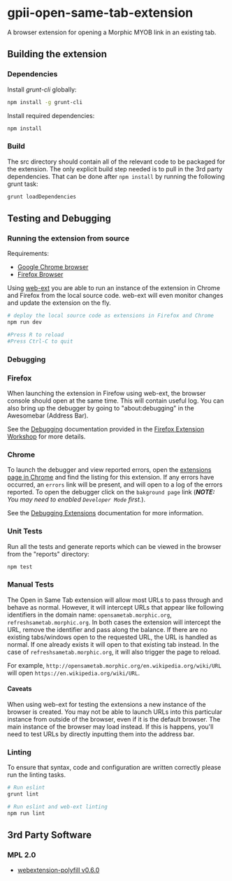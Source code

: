 # gpii-open-same-tab-extension

A browser extension for opening a Morphic MYOB link in an existing tab.

## Building the extension

### Dependencies

Install *grunt-cli* globally:

```bash
npm install -g grunt-cli
```

Install required dependencies:

```bash
npm install
```

### Build

The src directory should contain all of the relevant code to be packaged for the extension. The only explicit build
step needed is to pull in the 3rd party dependencies. That can be done after `npm install` by running the following
grunt task:

```bash
grunt loadDependencies
```

## Testing and Debugging

### Running the extension from source

Requirements:

* [Google Chrome browser](https://www.google.com/chrome/browser/desktop/)
* [Firefox Browser](https://firefox.com)

Using [web-ext](https://github.com/mozilla/web-ext) you are able to run an instance of the extension in Chrome and
Firefox from the local source code. web-ext will even monitor changes and update the extension on the fly.

```bash
# deploy the local source code as extensions in Firefox and Chrome
npm run dev

#Press R to reload
#Press Ctrl-C to quit
```

### Debugging

### Firefox

When launching the extension in Firefow using web-ext, the browser console should open at the same time. This will
contain useful log. You can also bring up the debugger by going to "about:debugging" in the Awesomebar (Address Bar).

See the [Debugging](https://extensionworkshop.com/documentation/develop/debugging/) documentation provided in the
[Firefox Extension Workshop](https://extensionworkshop.com/) for more details.

### Chrome

To launch the debugger and view reported errors, open the [extensions page in Chrome](chrome://extensions) and find the
listing for this extension. If any errors have occurred, an `errors` link will be present, and will open to a log of the
errors reported. To open the debugger click on the `bakground page` link (_**NOTE:** You may need to enabled `Developer
Mode` first._).

See the [Debugging Extensions](https://developer.chrome.com/extensions/tut_debugging) documentation for more information.

### Unit Tests

Run all the tests and generate reports which can be viewed in the browser from the "reports" directory:

```bash
npm test
```

### Manual Tests

The Open in Same Tab extension will allow most URLs to pass through and behave as normal. However, it will intercept
URLs that appear like following identifiers in the domain name: `opensametab.morphic.org`, `refreshsametab.morphic.org`.
In both cases the extension will intercept the URL, remove the identifier and pass along the balance. If there are no
existing tabs/windows open to the requested URL, the URL is handled as normal. If one already exists it will open to
that existing tab instead. In the case of `refreshsametab.morphic.org`, it will also trigger the page to reload.

For example, `http://opensametab.morphic.org/en.wikipedia.org/wiki/URL` will open `https://en.wikipedia.org/wiki/URL`.

#### Caveats

When using web-ext for testing the extensions a new instance of the browser is created. You may not be able to launch
URLs into this particular instance from outside of the browser, even if it is the default browser. The main instance of
the browser may load instead. If this is happens, you'll need to test URLs by directly inputting them into the address
bar.

### Linting

To ensure that syntax, code and configuration are written correctly please run the linting tasks.

```bash
# Run eslint
grunt lint

# Run eslint and web-ext linting
npm run lint
```

## 3rd Party Software

### MPL 2.0

* [webextension-polyfill v0.6.0](https://github.com/mozilla/webextension-polyfill)
